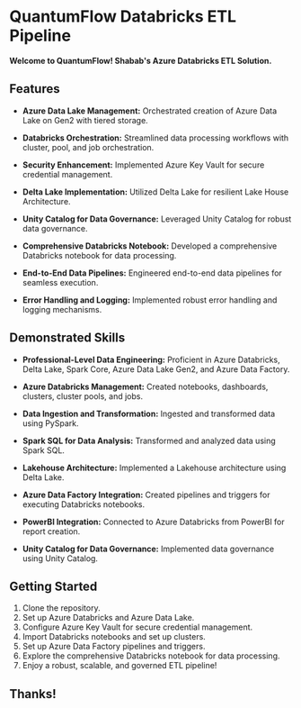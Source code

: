 # QuantumFlow Databricks ETL Pipeline

**Welcome to QuantumFlow! Shabab's Azure Databricks ETL Solution.**

## Features

- **Azure Data Lake Management:**
  Orchestrated creation of Azure Data Lake on Gen2 with tiered storage.

- **Databricks Orchestration:**
  Streamlined data processing workflows with cluster, pool, and job orchestration.

- **Security Enhancement:**
  Implemented Azure Key Vault for secure credential management.

- **Delta Lake Implementation:**
  Utilized Delta Lake for resilient Lake House Architecture.

- **Unity Catalog for Data Governance:**
  Leveraged Unity Catalog for robust data governance.

- **Comprehensive Databricks Notebook:**
  Developed a comprehensive Databricks notebook for data processing.

- **End-to-End Data Pipelines:**
  Engineered end-to-end data pipelines for seamless execution.

- **Error Handling and Logging:**
  Implemented robust error handling and logging mechanisms.

## Demonstrated Skills

- **Professional-Level Data Engineering:**
  Proficient in Azure Databricks, Delta Lake, Spark Core, Azure Data Lake Gen2, and Azure Data Factory.

- **Azure Databricks Management:**
  Created notebooks, dashboards, clusters, cluster pools, and jobs.

- **Data Ingestion and Transformation:**
  Ingested and transformed data using PySpark.

- **Spark SQL for Data Analysis:**
  Transformed and analyzed data using Spark SQL.

- **Lakehouse Architecture:**
  Implemented a Lakehouse architecture using Delta Lake.

- **Azure Data Factory Integration:**
  Created pipelines and triggers for executing Databricks notebooks.

- **PowerBI Integration:**
  Connected to Azure Databricks from PowerBI for report creation.

- **Unity Catalog for Data Governance:**
  Implemented data governance using Unity Catalog.

## Getting Started

1. Clone the repository.
2. Set up Azure Databricks and Azure Data Lake.
3. Configure Azure Key Vault for secure credential management.
4. Import Databricks notebooks and set up clusters.
5. Set up Azure Data Factory pipelines and triggers.
6. Explore the comprehensive Databricks notebook for data processing.
7. Enjoy a robust, scalable, and governed ETL pipeline!

## Thanks!
